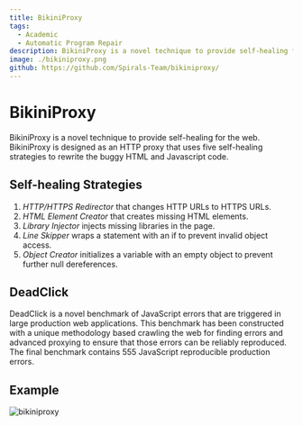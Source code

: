 ```yaml
---
title: BikiniProxy
tags:
  - Academic
  - Automatic Program Repair
description: BikiniProxy is a novel technique to provide self-healing for the web. BikiniProxy is designed as an HTTP proxy that uses five self-healing strategies to rewrite the buggy HTML and Javascript code.
image: ./bikiniproxy.png
github: https://github.com/Spirals-Team/bikiniproxy/
---
```


# BikiniProxy 

BikiniProxy is a novel technique to provide self-healing for the web.
BikiniProxy is designed as an HTTP proxy that uses five self-healing strategies to rewrite the buggy HTML and Javascript code.

## Self-healing Strategies

1. *HTTP/HTTPS Redirector* that changes HTTP URLs to HTTPS URLs.
2. *HTML Element Creator* that creates missing HTML elements.
3. *Library Injector* injects missing libraries in the page.
4. *Line Skipper* wraps a statement with an if to prevent invalid object access.
5. *Object Creator* initializes a variable with an empty object to prevent further null dereferences.

## DeadClick

DeadClick is a novel benchmark of JavaScript errors that are triggered in large production web applications.
This benchmark has been constructed with a unique methodology based crawling the web for finding errors and advanced proxying to ensure that those errors can be reliably reproduced.
The final benchmark contains 555 JavaScript reproducible production errors.


## Example 

![bikiniproxy](https://user-images.githubusercontent.com/5577568/37277161-3516e9a4-25e4-11e8-9f15-9eb08047b6fb.gif)


